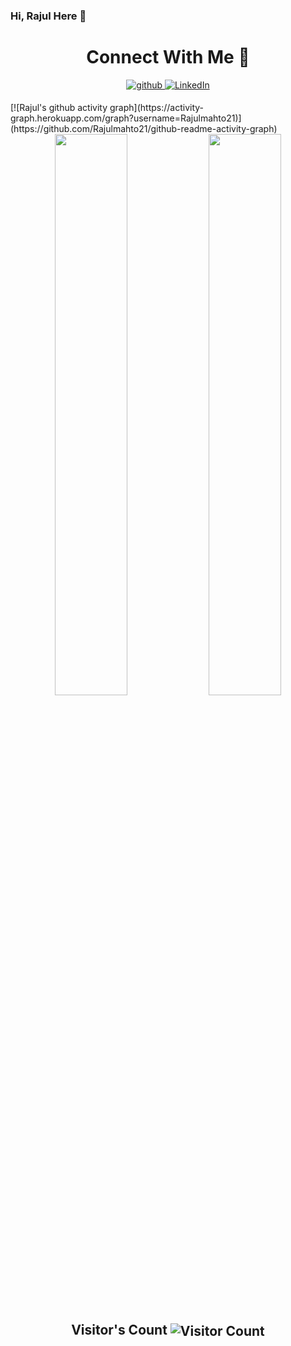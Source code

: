 ### Hi, Rajul Here 👋
<h1 align="center">Connect With Me 🤝</h1> 
<p align="center">
<a href="https://github.com/Rajulmahto21" target="_blank">
<img src=https://img.shields.io/badge/github-%2324292e.svg?&style=for-the-badge&logo=github&logoColor=white alt=github style="margin-bottom: 5px;" />
</a>
<a href="https://www.linkedin.com/in/rajul-mahto-313463200/" target="_blank">
<img alt="LinkedIn" src="https://img.shields.io/badge/linkedin%20-%230077B5.svg?&style=for-the-badge&logo=linkedin&logoColor=white"/>
</a>
</p>
<div>
[![Rajul's github activity graph](https://activity-graph.herokuapp.com/graph?username=Rajulmahto21)](https://github.com/Rajulmahto21/github-readme-activity-graph)
</div>
<div align="center">
  <img width="48%" src="https://github-readme-stats.vercel.app/api?username=Rajulmahto21&theme=jolly&show_icons=true" />
  <img width="48%" src="https://github-readme-streak-stats.herokuapp.com/?user=Rajulmahto21&theme=jolly&show_icons=true" />
</div>
<h2 align="center">Visitor's Count <img align="center" src="https://profile-counter.glitch.me/Rajulmahto21/count.svg" alt="Visitor Count" /></h2>

<!--
**Rajulmahto21/Rajulmahto21** is a ✨ _special_ ✨ repository because its `README.md` (this file) appears on your GitHub profile.

Here are some ideas to get you started:

- 🔭 I’m currently working on ...
- 🌱 I’m currently learning ...
- 👯 I’m looking to collaborate on ...
- 🤔 I’m looking for help with ...
- 💬 Ask me about ...
- 📫 How to reach me: ...
- 😄 Pronouns: ...
- ⚡ Fun fact: ...
-->
